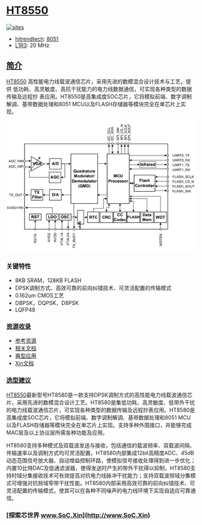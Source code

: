 ﻿# [HT8550](https://github.com/SoCXin/HT8550)

[![sites](http://182.61.61.133/link/resources/SoC.png)](http://www.SoC.Xin)

* [hitrendtech](http://www.hitrendtech.com/): [8051](https://github.com/SoCXin/8051)
* [L1R3](https://github.com/SoCXin/Level): 20 MHz

## [简介](https://github.com/SoCXin/HT8550/wiki)

[HT8550](https://github.com/SoCXin/HT8550) 高性能电力线载波通信芯片，采用先进的数模混合设计技术与工艺，提供
低功耗、高灵敏度、高抗干扰能力的电力线数据通信，可实现各种类型的数据传输及远程抄
表应用。HT8550是高集成度SOC芯片，它将模拟前端、数字调制解调、基带数据处理和8051
MCU以及FLASH存储器等模块完全在单芯片上实现。

[![sites](docs/HT8550.png)](http://www.chipsea.com/8-bit-pd-mcu/HT8550.html)

### 关键特性

* 8KB SRAM，128KB FLASH
* DPSK调制方式、高效可靠的前向纠错技术、可灵活配置的传输模式
* 0.162um CMOS工艺
* DBPSK，DQPSK，D8PSK
* LQFP48


### [资源收录](https://github.com/SoCXin)

* [参考资源](src/)
* [相关文档](docs/)
* [典型应用](project/)
* [Xin文档](https://docs.soc.xin/HT8550)

### [选型建议](https://github.com/SoCXin)

[HT8550](https://github.com/SoCXin/HT8550)最新型号HT8580是一款支持DPSK调制方式的高性能电力线载波通信芯片，采用先进的数模混合设计工艺。HT8580是集低功耗、高灵敏度、低带外干扰的电力线载波通信芯片，可实现各种类型的数据传输及远程抄表应用。HT8580是高集成度SOC芯片，它将模拟前端、数字调制解调、基带数据处理和8051 MCU以及FLASH存储器等模块完全在单芯片上实现。支持多种外围接口，并能够完成MAC层及以上协议层所需各种功能及应用。

HT8580支持多种模式及双载波发送与接收，包括通信的载波频率、双载波间隔、传输速率以及调制方式均可灵活配置。HT8580内部集成12bit高精度ADC、45dB动态范围信号放大器、自动增益控制环路，使模拟信号接收处理得到进一步优化；内置10比特DAC及低通滤波器，使得发送时产生的带外干扰得以抑制，HT8580支持时域分集接收技术可有效提高对抗电力线脉冲干扰能力；支持双载波频域分集模式可增强对抗频域窄带干扰性能。HT8580内部采用高效可靠的前向纠错技术、可灵活配置的传输模式，使其可以在各种不同噪声的电力线环境下实现自适应可靠通信。

### [探索芯世界 www.SoC.Xin](http://www.SoC.Xin)
